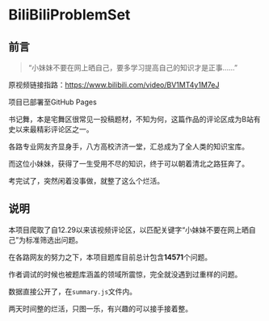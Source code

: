 # BiliBiliProblemSet

## 前言

> “小妹妹不要在网上晒自己，要多学习提高自己的知识才是正事……”

原视频链接指路：https://www.bilibili.com/video/BV1MT4y1M7eJ

项目已部署至GitHub Pages

书记舞，本是宅舞区很常见一投稿题材，不知为何，这篇作品的评论区成为B站有史以来最精彩评论区之一。

各路专业网友齐显身手，八方高校济济一堂，汇总成为了全人类的知识宝库。

而这位小妹妹，获得了一生受用不尽的知识，终于可以朝着清北之路狂奔了。

考完试了，突然闲着没事做，就整了这么个烂活。

## 说明

本项目爬取了自12.29以来该视频评论区，以匹配关键字“小妹妹不要在网上晒自己”为标准筛选出问题。

在各路网友的努力之下，本项目题库目前总计包含**14571**个问题。

作者调试的时候也被题库涵盖的领域所震惊，完全就没遇到过重样的问题。

数据直接公开了，在`summary.js`文件内。

两天时间整的烂活，只图一乐，有兴趣的可以接手接着整。